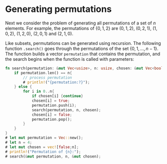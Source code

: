 # Generating permutations

Next we consider the problem of generating
all permutations of a set of $n$ elements.
For example, the permutations of $\{0,1,2\}$ are
$(0,1,2)$, $(0,2,1)$, $(1,0,2)$, $(1,2,0)$,
$(2,0,1)$ and $(2,1,0)$.

Like subsets, permutations can be generated
using recursion.
The following function `.search()` goes
through the permutations of the set $\{0,1,\ldots,n-1\}$.
The function builds a vector `permutation`
that contains the permutation,
and the search begins when the function is called with parameters:

```rust
fn search(permutation: &mut Vec<usize>, n: usize, chosen: &mut Vec<bool>){
    if permutation.len() == n{
        // process permutation
        # println!("{permutation:?}");
    } else {
        for i in 0..n{
            if chosen[i] {continue}
            chosen[i] = true;
            permutation.push(i);
            search(permutation, n, chosen);
            chosen[i] = false;
            permutation.pop();
        }
    }
}
# let mut permutation = Vec::new();
# let n = 4;
# let mut chosen = vec![false;n];
# println!("Permutation of {n}:");
# search(&mut permutation, n, &mut chosen);
```
